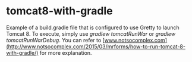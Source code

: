# tomcat8-with-gradle

Example of a build.gradle file that is configured to use Gretty to launch Tomcat 8. To execute, simply use *gradlew tomcatRunWar* or *gradlew tomcatRunWarDebug*. You can refer to 
[www.notsocomplex.com](http://www.notsocomplex.com/2015/03/mrforms/how-to-run-tomcat-8-with-gradle/) for more explanation.